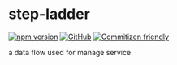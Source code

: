 # step-ladder
[![npm version](https://img.shields.io/npm/v/step-ladder.svg)](https://www.npmjs.org/package/step-ladder)
[![GitHub](https://img.shields.io/github/license/searchfe/step-ladder)](https://github.com/searchfe/step-ladder/blob/master/LICENSE)
[![Commitizen friendly](https://img.shields.io/badge/commitizen-friendly-brightgreen.svg)](https://github.com/angular/angular.js/blob/master/DEVELOPERS.md#commits)

a data flow used for manage service
